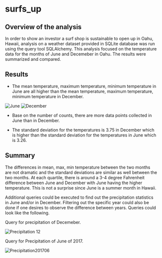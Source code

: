 # surfs_up

## Overview of the analysis
In order to show an investor a surf shop is sustainable to open up in Oahu, Hawaii, analysis on a weather dataset provided in SQLite database was run using the query tool SQLAlchemy. This analysis focused on the temperature data for the months of June and Decemeber in Oahu. The results were summarized and compared.

## Results
- The mean temperature, maximum temperature, minimum temperature in June are all higher than the mean temperature, maximum temperature, minimum temperature in December.

![June](https://user-images.githubusercontent.com/84931545/130380571-bf6a75c1-ebc3-46da-a51d-c9acc41ce395.PNG)
![December](https://user-images.githubusercontent.com/84931545/130380575-c56d699c-0d2a-4b51-bf1d-379c473c34be.PNG)

- Base on the number of counts, there are more data points collected in June than in December.

- The standard deviation for the temperatures is 3.75 in December which is higher than the standard deviation for the temperatures in June which is 3.26.

## Summary
The differences in mean, max, min temperature between the two months are not dramatic and the standard deviations are similar as well between the two months. At each quartile, there is around a 3-4 degree Fahrenheit difference between June and December with June having the higher temperature. This is not a surprise since June is a summer month in Hawaii. 

Additional queries could be executed to find out the precipitation statistics in June and/or in December. Filtering out the specific year could also be done if one desires to observe the difference between years. Queries could look like the following.


Query for precipitation of Decemeber.

![Precipitation 12](https://user-images.githubusercontent.com/84931545/130380588-188b5ac9-9b45-4940-a615-4847dccb374a.PNG)


Query for Precipitation of June of 2017.

![Precipitation201706](https://user-images.githubusercontent.com/84931545/130380595-ecca666e-a3ac-49e1-bd11-e94b18b3732d.PNG)

